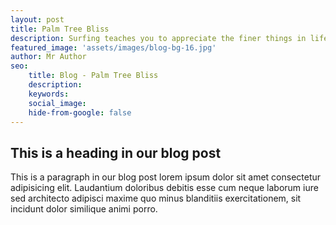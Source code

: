 ```yaml
---
layout: post
title: Palm Tree Bliss
description: Surfing teaches you to appreciate the finer things in life, to be present, live in the moment and just breath.
featured_image: 'assets/images/blog-bg-16.jpg'
author: Mr Author
seo:
    title: Blog - Palm Tree Bliss
    description: 
    keywords: 
    social_image: 
    hide-from-google: false
---
```


## This is a heading in our blog post 

This  is a paragraph in our blog post lorem ipsum dolor sit amet consectetur adipisicing elit. Laudantium doloribus debitis esse cum neque laborum iure sed architecto adipisci maxime quo minus blanditiis exercitationem, sit incidunt dolor similique animi porro.
